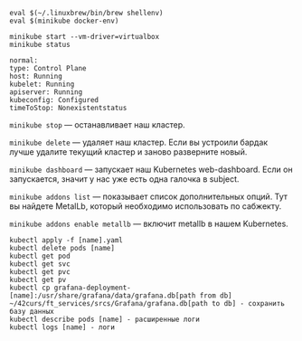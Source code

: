     eval $(~/.linuxbrew/bin/brew shellenv)
    eval $(minikube docker-env)

    minikube start --vm-driver=virtualbox
    minikube status
    
    normal:
    type: Control Plane
    host: Running
    kubelet: Running
    apiserver: Running
    kubeconfig: Configured
    timeToStop: Nonexistentstatus

`minikube stop` — останавливает наш кластер.

`minikube delete` — удаляет наш кластер. Если вы устроили бардак лучше удалите текущий кластер и заново разверните новый.

`minikube dashboard` — запускает наш Kubernetes web-dashboard. Если он запускается, значит у нас уже есть одна галочка в subject.

`minikube addons list` — показывает список дополнительных опций. Тут вы найдете MetalLb, который необходимо использовать по сабжекту.

`minikube addons enable metallb` — включит metallb в нашем Kubernetes.


    kubectl apply -f [name].yaml
    kubectl delete pods [name]
    kubectl get pod
    kubectl get svc
    kubectl get pvc
    kubectl get pv
    kubectl cp grafana-deployment-[name]:/usr/share/grafana/data/grafana.db[path from db] ~/42curs/ft_services/srcs/Grafana/grafana.db[path to db] - сохранить базу данных
    kubectl describe pods [name] - расширенные логи
    kubectl logs [name] - логи